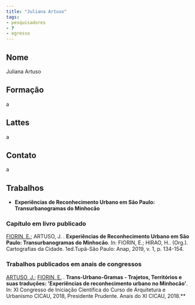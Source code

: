 ```yaml
---
title: "Juliana Artuso"
tags: 
- pesquisadores
- ?
- egresso
---
```


## Nome
Juliana Artuso
## Formação
a
## Lattes
a
## Contato
a
## Trabalhos
- **Experiências de Reconhecimento Urbano em São Paulo: Transurbanogramas do Minhocão**

### Capítulo em livro publicado

[FIORIN, E.](http://lattes.cnpq.br/5599203800231511); ARTUSO, J. . **Experiências de Reconhecimento Urbano em São Paulo: Transurbanogramas do Minhocão**. In: FIORIN, E.; HIRAO, H.. (Org.). Cartografias da Cidade. 1ed.Tupã-São Paulo: Anap, 2019, v. 1, p. 134-154.

### Trabalhos publicados em anais de congressos

[ARTUSO, J.](http://lattes.cnpq.br/9860093314995862); [FIORIN, E.](http://lattes.cnpq.br/5599203800231511) . **Trans-Urbano-Gramas - Trajetos, Territórios e suas traduções: 'Experiências de reconhecimento urbano no Minhocão'**. In: XI Congresso de Iniciação Científica do Curso de Arquitetura e Urbanismo CICAU, 2018, Presidente Prudente. Anais do XI CICAU, 2018.**